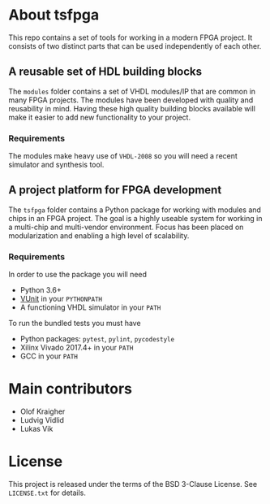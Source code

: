 # About tsfpga
This repo contains a set of tools for working in a modern FPGA project.
It consists of two distinct parts that can be used independently of each other.

## A reusable set of HDL building blocks
The `modules` folder contains a set of VHDL modules/IP that are common in many FPGA projects.
The modules have been developed with quality and reusability in mind.
Having these high quality building blocks available will make it easier to add new functionality to your project.

### Requirements
The modules make heavy use of `VHDL-2008` so you will need a recent simulator and synthesis tool.

## A project platform for FPGA development
The `tsfpga` folder contains a Python package for working with modules and chips in an FPGA project.
The goal is a highly useable system for working in a multi-chip and multi-vendor environment.
Focus has been placed on modularization and enabling a high level of scalability.

### Requirements
In order to use the package you will need
* Python 3.6+
* [VUnit](https://vunit.github.io/) in your `PYTHONPATH`
* A functioning VHDL simulator in your `PATH`

To run the bundled tests you must have
* Python packages: `pytest`, `pylint`, `pycodestyle`
* Xilinx Vivado 2017.4+ in your `PATH`
* GCC in your `PATH`

# Main contributors
* Olof Kraigher
* Ludvig Vidlid
* Lukas Vik

# License
This project is released under the terms of the BSD 3-Clause License. See `LICENSE.txt` for details.
